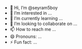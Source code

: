 - 👋 Hi, I’m @seyram5boy
- 👀 I’m interested in ...
- 🌱 I’m currently learning ...
- 💞️ I’m looking to collaborate on ...
- 📫 How to reach me ...
- 😄 Pronouns: ...
- ⚡ Fun fact: ...

<!---
seyram5boy/seyram5boy is a ✨ special ✨ repository because its `README.md` (this file) appears on your GitHub profile.
You can click the Preview link to take a look at your changes.
--->
